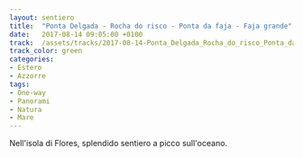 ```yaml
---
layout: sentiero
title:  "Ponta Delgada - Rocha do risco - Ponta da faja - Faja grande"
date:   2017-08-14 09:05:00 +0100
track:  /assets/tracks/2017-08-14-Ponta_Delgada_Rocha_do_risco_Ponta_da_faja_e_Faja_grande.gpx
track_color: green
categories:
- Estero
- Azzorre
tags:
- One-way
- Panorami
- Natura
- Mare
---
```


Nell'isola di Flores, splendido sentiero a picco sull'oceano.
